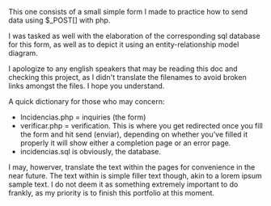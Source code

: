 This one consists of a small simple form I made to practice how to send data using $_POST[] with php.

I was tasked as well with the elaboration of the corresponding sql database for this form, as well as to depict it using an entity-relationship model diagram.

I apologize to any english speakers that may be reading this doc and checking this project, as I didn't translate the filenames to avoid broken links amongst the files. I hope you understand.

A quick dictionary for those who may concern:
- Incidencias.php = inquiries (the form)
- verificar.php = verification. This is where you get redirected once you fill the form and hit send (enviar), depending on whether you've filled it properly it will show either a completion page or an error page.
- incidencias.sql is obviously, the database.

I may, howerver, translate the text within the pages for convenience in the near future. The text within is simple filler text though, akin to a lorem ipsum sample text. I do not deem it as something extremely important to do frankly, as my priority is to finish this portfolio at this moment.